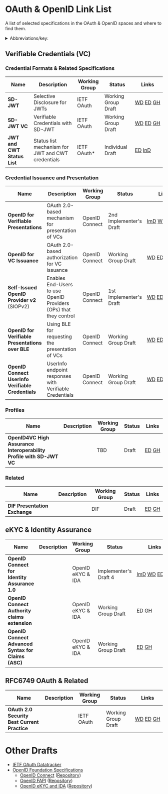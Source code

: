 # OAuth & OpenID Link List

A list of selected specifications in the OAuth &amp; OpenID spaces and where to find them.

<details>
<summary>Abbreviations/key:</summary>

- **ImD**: Implementer's Draft (OIDF, provides IPR protection to the Implementers)
- **WG**: Working Group Draft
- **InD**: Individual Draft
- **ED**: Editor's Copy (version that reflects the most recent changes since the last WG draft)
- **GH**: GitHub

*&nbsp;marks a status that is not yet official, under discussion, or proposed.
</details>

## Verifiable Credentials (VC)

### Credential Formats & Related Specifications


| **Name**                    | **Description**                                   | **Working Group** | **Status**          | **Links**                                                                                                                                                                                                                                                                             |
| --------------------------- | ------------------------------------------------- | ----------------- | ------------------- | ------------------------------------------------------------------------------------------------------------------------------------------------------------------------------------------------------------------------------------------------------------------------------------- |
| **SD-JWT**                  | Selective Disclosure for JWTs                     | IETF OAuth        | Working Group Draft | [WD](https://www.ietf.org/archive/id/draft-ietf-oauth-selective-disclosure-jwt-05.html)&nbsp;[ED](https://oauth-wg.github.io/oauth-selective-disclosure-jwt/#go.draft-ietf-oauth-selective-disclosure-jwt.html)&nbsp;[GH](https://github.com/oauth-wg/oauth-selective-disclosure-jwt) |
| **SD-JWT VC**               | Verifiable Credentials with SD-JWT                | IETF OAuth        | Working Group Draft | [WD](https://datatracker.ietf.org/doc/html/draft-terbu-oauth-sd-jwt-vc)&nbsp;[ED](https://vcstuff.github.io/draft-terbu-sd-jwt-vc/#go.draft-terbu-sd-jwt-vc.html)&nbsp;[GH](https://github.com/vcstuff/draft-terbu-sd-jwt-vc)                                                         |
| **JWT and CWT Status List** | Status list mechanism for JWT and CWT credentials | IETF OAuth*       | Individual Draft    | [ED](https://vcstuff.github.io/draft-looker-oauth-jwt-cwt-status-list/#go.draft-looker-oauth-jwt-cwt-status-list.html)&nbsp;[InD](https://datatracker.ietf.org/doc/html/draft-looker-oauth-jwt-cwt-status-list)                                                                       |

### Credential Issuance and Presentation

| **Name**                                           | **Description**                                                   | **Working Group** | **Status**              | **Links**                                                                                                                                                                                                                                                                                                           |
| -------------------------------------------------- | ----------------------------------------------------------------- | ----------------- | ----------------------- | ------------------------------------------------------------------------------------------------------------------------------------------------------------------------------------------------------------------------------------------------------------------------------------------------------------------- |
| **OpenID for Verifiable Presentations**            | OAuth 2.0-based mechanism for presentation of VCs                 | OpenID Connect    | 2nd Implementer's Draft | [ImD](https://openid.net/specs/openid-4-verifiable-presentations-1_0-ID2.html)&nbsp;[WD](https://openid.net/specs/openid-4-verifiable-presentations-1_0.html)&nbsp;[ED](https://openid.bitbucket.io/connect/openid-4-verifiable-presentations-1_0.html)&nbsp;[GH](https://bitbucket.org/openid/connect/src/master/) |
| **OpenID for VC Issuance**                         | OAuth 2.0-based authorization for VC issuance                     | OpenID Connect    | Working Group Draft     | [WD](https://openid.net/specs/openid-4-verifiable-credential-issuance-1_0.html)&nbsp;[ED](https://openid.bitbucket.io/connect/openid-4-verifiable-credential-issuance-1_0.html)&nbsp;[GH](https://bitbucket.org/openid/connect/src/master/)                                                                         |
| **Self-Issued OpenID Provider v2** (SIOPv2)        | Enables End-Users to use OpenID Providers (OPs) that they control | OpenID Connect    | 1st Implementer's Draft | [WD](https://openid.net/specs/openid-connect-self-issued-v2-1_0.html)&nbsp;[ED](https://openid.bitbucket.io/connect/openid-connect-self-issued-v2-1_0.html)&nbsp;[GH](https://bitbucket.org/openid/connect/src/master/)                                                                                           |
| **OpenID for Verifiable Presentations over BLE**   | Using BLE for requesting the presentation of VCs                  | OpenID Connect    | Working Group Draft     | [WD](https://openid.net/specs/openid-4-verifiable-presentations-over-ble-1_0.html)&nbsp;[ED](https://openid.bitbucket.io/connect/openid-4-verifiable-presentations-over-ble-1_0.html)&nbsp;[GH](https://bitbucket.org/openid/connect/src/master/)                                                                   |
| **OpenID Connect UserInfo Verifiable Credentials** | UserInfo endpoint responses with Verifiable Credentials           | OpenID Connect    | Working Group Draft     | [WD](https://openid.net/specs/openid-connect-userinfo-vc-1_0-00.html)&nbsp;[ED](https://openid.bitbucket.io/connect/openid-connect-userinfo-vc-1_0.html)&nbsp;[GH](https://bitbucket.org/openid/connect/src/master/)                                                                                                |

### Profiles

| **Name**                                                             | **Description** | **Working Group** | **Status** | **Links**                                                                                                                                        |
| -------------------------------------------------------------------- | --------------- | ----------------- | ---------- | ------------------------------------------------------------------------------------------------------------------------------------------------ |
| **OpenID4VC High Assurance Interoperability Profile with SD-JWT VC** |                 | TBD               | Draft      | [ED](https://vcstuff.github.io/oid4vc-haip-sd-jwt-vc/#go.oid4vc-haip-sd-jwt-vc.html)&nbsp;[GH](https://github.com/vcstuff/oid4vc-haip-sd-jwt-vc) |

### Related

| **Name**                      | **Description** | **Working Group** | **Status** | **Links**                                                                                                                           |
| ----------------------------- | --------------- | ----------------- | ---------- | ----------------------------------------------------------------------------------------------------------------------------------- |
| **DIF Presentation Exchange** |                 | DIF               | Draft      | [ED](https://identity.foundation/presentation-exchange/)&nbsp;[GH](https://github.com/decentralized-identity/presentation-exchange) |

## eKYC & Identity Assurance

| **Name**                                      | **Description** | **Working Group** | **Status**            | **Links**                                                                                                                                                                                                                                                                                                       |
| --------------------------------------------- | --------------- | ----------------- | --------------------- | --------------------------------------------------------------------------------------------------------------------------------------------------------------------------------------------------------------------------------------------------------------------------------------------------------------- |
| **OpenID Connect for Identity Assurance 1.0** |                 | OpenID eKYC & IDA | Implementer's Draft 4 | [ImD](https://openid.net/specs/openid-connect-4-identity-assurance-1_0-ID4.html)&nbsp;[WD](https://openid.net/specs/openid-connect-4-identity-assurance-1_0.html)&nbsp;[ED](https://openid.net/specs/openid-connect-4-identity-assurance-1_0.html)&nbsp;[GH](https://bitbucket.org/openid/ekyc-ida/src/master/) |
| **OpenID Connect Authority claims extension** |                 | OpenID eKYC & IDA | Working Group Draft   | [ED](https://openid.bitbucket.io/ekyc/openid-authority.html)&nbsp;[GH](https://bitbucket.org/openid/ekyc-ida/src/master/)                                                                                                                                                                                       |
| **OpenID Connect Advanced Syntax for Claims (ASC)** |                | OpenID eKYC & IDA | Working Group Draft   | [ED](https://openid.bitbucket.io/ekyc/openid-connect-advanced-syntax-for-claims.html)&nbsp;[GH](https://bitbucket.org/openid/ekyc-ida/src/master/)                                                                                                                                                                                       |

## RFC6749 OAuth & Related

| **Name**                                                                 | **Description** | **Working Group** | **Status**          | **Links**                                                                                                                                                                                                                                                                                                                                                       |
| ------------------------------------------------------------------------ | --------------- | ----------------- | ------------------- | ---------------------------------------------------------------------------------------------------------------------------------------------------------------------------------------------------------------------------------------------------------------------------------------------------------------------------------------------------------------- |
| **OAuth 2.0 Security Best Current Practice**                            |                 | IETF OAuth        | Working Group Draft | [WD](https://datatracker.ietf.org/doc/html/draft-ietf-oauth-security-topics)&nbsp;[ED](https://oauthstuff.github.io/draft-ietf-oauth-security-topics/draft-ietf-oauth-security-topics.html)&nbsp;[GH](https://github.com/oauthstuff/draft-ietf-oauth-security-topics) |


# Other Drafts

* [IETF OAuth Datatracker](https://datatracker.ietf.org/wg/oauth/documents/)
* [OpenID Foundation Specifications](https://openid.net/developers/specs/)
  * [OpenID Connect](https://openid.net/wg/connect/specifications/) ([Repository](https://bitbucket.org/openid/connect/overview))
  * [OpenID FAPI](https://openid.net/wg/fapi/specifications/) ([Repository](https://bitbucket.org/openid/fapi/))
  * [OpenID eKYC and IDA](https://openid.net/wg/ekyc-ida/specifications/) ([Repository](https://bitbucket.org/openid/ekyc-ida/))
